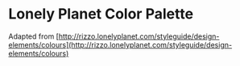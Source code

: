 # Lonely Planet Color Palette

Adapted from [http://rizzo.lonelyplanet.com/styleguide/design-elements/colours](http://rizzo.lonelyplanet.com/styleguide/design-elements/colours)
